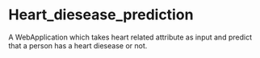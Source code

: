 # Heart_diesease_prediction
A WebApplication which takes heart related attribute as input and predict that a person has a heart diesease or not.
